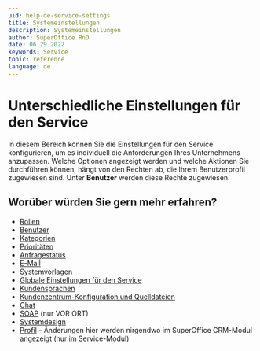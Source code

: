 ```yaml
---
uid: help-de-service-settings
title: Systemeinstellungen
description: Systemeinstellungen
author: SuperOffice RnD
date: 06.29.2022
keywords: Service
topic: reference
language: de
---
```


# Unterschiedliche Einstellungen für den Service

In diesem Bereich können Sie die Einstellungen für den Service konfigurieren, um es individuell die Anforderungen Ihres Unternehmens anzupassen. Welche Optionen angezeigt werden und welche Aktionen Sie durchführen können, hängt von den Rechten ab, die Ihrem Benutzerprofil zugewiesen sind. Unter **Benutzer** werden diese Rechte zugewiesen.

## Worüber würden Sie gern mehr erfahren?

* [Rollen][2]
* [Benutzer][3]
* [Kategorien][4]
* [Prioritäten][5]
* [Anfragestatus][6]
* [E-Mail][7]
* [Systemvorlagen][8]
* [Globale Einstellungen für den Service][9]
* [Kundensprachen][10]
* [Kundenzentrum-Konfiguration und Quelldateien][11]
* [Chat][13]
* [SOAP][14] (nur VOR ORT)
* [Systemdesign][15]
* [Profil][1] - Änderungen hier werden nirgendwo im SuperOffice CRM-Modul angezeigt (nur im Service-Modul)

<!-- Referenced links -->
[1]: ../../../ui/blogic/learn/profiles/index.md
[2]: ../../../admin/user-management/learn/role/index.md
[3]: ../../../admin/user-management/learn/index.md
[4]: ../category/index.md
[5]: ../priority/index.md
[6]: ../status/index.md
[7]: ../../../email/service/learn/index.md
[8]: ../screen/system-templates.md
[9]: ../../../admin/preferences/learn/global-preferences/system.md
[10]: ../../../admin/options/learn/custlang/index.md
[11]: ../../../customer-center/learn/index.md
[13]: ../../../chat/learn/admin/index.md
[14]: ../../../admin/learn/screen/soap-config.md
[15]: ../../../ui/blogic/learn/index.md

<!-- Referenced images -->
